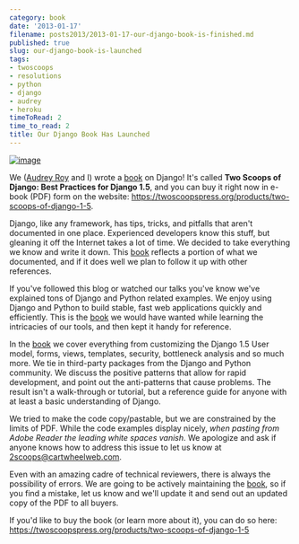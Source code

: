 ```yaml
---
category: book
date: '2013-01-17'
filename: posts2013/2013-01-17-our-django-book-is-finished.md
published: true
slug: our-django-book-is-launched
tags:
- twoscoops
- resolutions
- python
- django
- audrey
- heroku
timeToRead: 2
time_to_read: 2
title: Our Django Book Has Launched
---
```


[![image](https://s3.amazonaws.com/twoscoops/img/tsd-cover.png)](https://twoscoopspress.org/products/two-scoops-of-django-1-5/)

We ([Audrey Roy](http://audreymroy.com) and I) wrote a
[book](https://twoscoopspress.org/products/two-scoops-of-django-1-5) on Django! It's called **Two Scoops
of Django: Best Practices for Django 1.5**, and you can buy it right now
in e-book (PDF) form on the website: <https://twoscoopspress.org/products/two-scoops-of-django-1-5>.

Django, like any framework, has tips, tricks, and pitfalls that aren't
documented in one place. Experienced developers know this stuff, but
gleaning it off the Internet takes a lot of time. We decided to take
everything we know and write it down. This
[book](https://twoscoopspress.org/products/two-scoops-of-django-1-5) reflects a portion of what we
documented, and if it does well we plan to follow it up with other
references.

If you've followed this blog or watched our talks you've know we've
explained tons of Django and Python related examples. We enjoy using
Django and Python to build stable, fast web applications quickly and
efficiently. This is the [book](https://twoscoopspress.org/products/two-scoops-of-django-1-5) we would have
wanted while learning the intricacies of our tools, and then kept it
handy for reference.

In the [book](https://twoscoopspress.org/products/two-scoops-of-django-1-5) we cover everything from
customizing the Django 1.5 User model, forms, views, templates,
security, bottleneck analysis and so much more. We tie in third-party
packages from the Django and Python community. We discuss the positive
patterns that allow for rapid development, and point out the
anti-patterns that cause problems. The result isn't a walk-through or
tutorial, but a reference guide for anyone with at least a basic
understanding of Django.

We tried to make the code copy/pastable, but we are constrained by the
limits of PDF. While the code examples display nicely, *when pasting
from Adobe Reader the leading white spaces vanish*. We apologize and ask
if anyone knows how to address this issue to let us know at
<2scoops@cartwheelweb.com>.

Even with an amazing cadre of technical reviewers, there is always the
possibility of errors. We are going to be actively maintaining the
[book](https://twoscoopspress.org/products/two-scoops-of-django-1-5), so if you find a mistake, let us know
and we'll update it and send out an updated copy of the PDF to all
buyers.

If you'd like to buy the book (or learn more about it), you can do so
here: <https://twoscoopspress.org/products/two-scoops-of-django-1-5>

